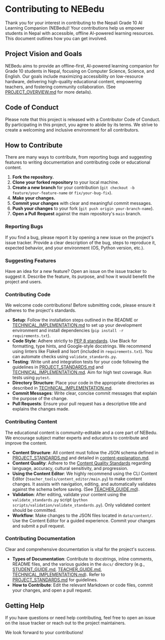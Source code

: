 # Contributing to NEBedu

Thank you for your interest in contributing to the Nepali Grade 10 AI Learning Companion (NEBedu)! Your contributions help us empower students in Nepal with accessible, offline AI-powered learning resources. This document outlines how you can get involved.

## Project Vision and Goals

NEBedu aims to provide an offline-first, AI-powered learning companion for Grade 10 students in Nepal, focusing on Computer Science, Science, and English. Our goals include maximizing accessibility on low-resource hardware, delivering high-quality educational content, empowering teachers, and fostering community collaboration. (See [PROJECT_OVERVIEW.md](docs/PROJECT_OVERVIEW.md) for more details).

## Code of Conduct

Please note that this project is released with a Contributor Code of Conduct. By participating in this project, you agree to abide by its terms. We strive to create a welcoming and inclusive environment for all contributors.

## How to Contribute

There are many ways to contribute, from reporting bugs and suggesting features to writing documentation and contributing code or educational content.

1.  **Fork the repository.**
2.  **Clone your forked repository** to your local machine.
3.  **Create a new branch** for your contribution (`git checkout -b feature/your-feature-name` or `fix/your-bug-fix`).
4.  **Make your changes.**
5.  **Commit your changes** with clear and meaningful commit messages.
6.  **Push your changes** to your fork (`git push origin your-branch-name`).
7.  **Open a Pull Request** against the main repository's `main` branch.

### Reporting Bugs

If you find a bug, please report it by opening a new issue on the project's issue tracker. Provide a clear description of the bug, steps to reproduce it, expected behavior, and your environment (OS, Python version, etc.).

### Suggesting Features

Have an idea for a new feature? Open an issue on the issue tracker to suggest it. Describe the feature, its purpose, and how it would benefit the project and users.

### Contributing Code

We welcome code contributions! Before submitting code, please ensure it adheres to the project's standards.

*   **Setup**: Follow the installation steps outlined in the README or [TECHNICAL_IMPLEMENTATION.md](docs/TECHNICAL_IMPLEMENTATION.md) to set up your development environment and install dependencies (`pip install -r requirements.txt`).
*   **Code Style**: Adhere strictly to [PEP 8 standards](docs/PROJECT_STANDARDS.md#11-python-code-style). Use Black for formatting, type hints, and Google-style docstrings. We recommend using linters like Flake8 and Isort (included in `requirements.txt`). You can automate checks using `validate_standards.py`.
*   **Testing**: Write unit and integration tests for your code following the guidelines in [PROJECT_STANDARDS.md](docs/PROJECT_STANDARDS.md#6-testing-standards) and [TECHNICAL_IMPLEMENTATION.md](docs/TECHNICAL_IMPLEMENTATION.md#7-testing-strategy). Aim for high test coverage. Run tests using `pytest`.
*   **Directory Structure**: Place your code in the appropriate directories as described in [TECHNICAL_IMPLEMENTATION.md](docs/TECHNICAL_IMPLEMENTATION.md#f-directory-structure).
*   **Commit Messages**: Write clear, concise commit messages that explain the purpose of the change.
*   **Pull Requests**: Ensure your pull request has a descriptive title and explains the changes made.

### Contributing Content

The educational content is community-editable and a core part of NEBedu. We encourage subject matter experts and educators to contribute and improve the content.

*   **Content Structure**: All content must follow the JSON schema defined in [PROJECT_STANDARDS.md](docs/PROJECT_STANDARDS.md#41-json-schema-standards) and detailed in [content-explanation.md](docs/content-explanation.md#2-field-descriptions).
*   **Content Quality**: Adhere to the [Content Quality Standards](docs/content-explanation.md#2-content-quality-standards) regarding language, accuracy, cultural sensitivity, and progression.
*   **Using the Content Editor**: We highly recommend using the CLI Content Editor (`teacher_tools/content_editor/main.py`) to make content changes. It assists with navigation, editing, and automatically validates against the schema before saving. (See [TEACHER_GUIDE.md](docs/TEACHER_GUIDE.md#3-content-management-with-the-cli-editor)).
*   **Validation**: After editing, validate your content using the `validate_standards.py` script (`python scripts/validation/validate_standards.py`). Only validated content should be committed.
*   **Workflow**: Make changes to the JSON files located in `data/content/`. Use the Content Editor for a guided experience. Commit your changes and submit a pull request.

### Contributing Documentation

Clear and comprehensive documentation is vital for the project's success.

*   **Types of Documentation**: Contribute to docstrings, inline comments, README files, and the various guides in the `docs/` directory (e.g., [STUDENT_GUIDE.md](docs/STUDENT_GUIDE.md), [TEACHER_GUIDE.md](docs/TEACHER_GUIDE.md), [TECHNICAL_IMPLEMENTATION.md](docs/TECHNICAL_IMPLEMENTATION.md)). Refer to [PROJECT_STANDARDS.md](docs/PROJECT_STANDARDS.md#7-documentation-standards) for guidelines.
*   **How to Contribute**: Edit the relevant Markdown or code files, commit your changes, and open a pull request.

## Getting Help

If you have questions or need help contributing, feel free to open an issue on the issue tracker or reach out to the project maintainers.

We look forward to your contributions! 
